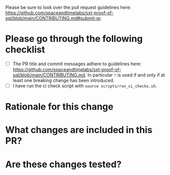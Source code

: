 Please be sure to look over the pull request guidelines here: https://github.com/spaceandtimelabs/sxt-proof-of-sql/blob/main/CONTRIBUTING.md#submit-pr.

# Please go through the following checklist
- [ ] The PR title and commit messages adhere to guidelines here: https://github.com/spaceandtimelabs/sxt-proof-of-sql/blob/main/CONTRIBUTING.md. In particular `!` is used if and only if at least one breaking change has been introduced.
- [ ] I have run the ci check script with `source scripts/run_ci_checks.sh`.

# Rationale for this change

<!--
 Why are you proposing this change? If this is already explained clearly in the linked issue then this section is not needed.
 Explaining clearly why changes are proposed helps reviewers understand your changes and offer better suggestions for fixes.

 Example:
 Add `NestedLoopJoinExec`.
 Closes #345.

 Since we added `HashJoinExec` in #323 it has been possible to do provable inner joins. However performance is not satisfactory in some cases. Hence we need to fix the problem by implement `NestedLoopJoinExec` and speed up the code
 for `HashJoinExec`.
-->

# What changes are included in this PR?

<!--
There is no need to duplicate the description in the ticket here but it is sometimes worth providing a summary of the individual changes in this PR.

Example:
- Add `NestedLoopJoinExec`.
- Speed up `HashJoinExec`.
- Route joins to `NestedLoopJoinExec` if the outer input is sufficiently small.
-->

# Are these changes tested?
<!--
We typically require tests for all PRs in order to:
1. Prevent the code from being accidentally broken by subsequent changes
2. Serve as another way to document the expected behavior of the code

If tests are not included in your PR, please explain why (for example, are they covered by existing tests)?

Example:
Yes.
-->
